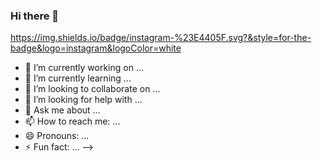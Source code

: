### Hi there 👋

https://img.shields.io/badge/instagram-%23E4405F.svg?&style=for-the-badge&logo=instagram&logoColor=white







- 🔭 I’m currently working on ...
- 🌱 I’m currently learning ...
- 👯 I’m looking to collaborate on ...
- 🤔 I’m looking for help with ...
- 💬 Ask me about ...
- 📫 How to reach me: ...
- 😄 Pronouns: ...
- ⚡ Fun fact: ...
-->
